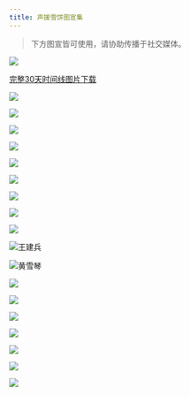 ```yaml
---
title: 声援雪饼图宣集
---
```


> 下方图宣皆可使用，请协助传播于社交媒体。

![](https://i.imgur.com/rdwnKL6.jpg)

[完整30天时间线图片下载](https://i.imgur.com/eYMdtDm.png)

![](https://i.imgur.com/jCSHubN.png)

![](https://i.imgur.com/GxwbP4N.png)

![](https://i.imgur.com/ab2JF0j.png)

![](https://i.imgur.com/zWd9UHN.png)

![](https://i.imgur.com/NR11tis.png)

![](https://i.imgur.com/nnsGCuv.png)

![](https://i.imgur.com/DgjcEG2.png)

![](https://i.imgur.com/tOVqpaN.png)

![](https://i.imgur.com/QTwsH42.png)

![王建兵](https://i.imgur.com/SAkkUJK.jpg)

![黄雪琴](https://i.imgur.com/LJ89O4t.png)

![](https://i.imgur.com/e4cCmDR.png)

![](https://i.imgur.com/QU56J6Y.png)

![](https://i.imgur.com/1YhOkhb.png)

![](https://i.imgur.com/YnI5BnM.png)

![](https://i.imgur.com/NgTbOx0.png)

![](https://i.imgur.com/TeAqZvB.png)

![](https://i.imgur.com/6YVP4BT.png)
